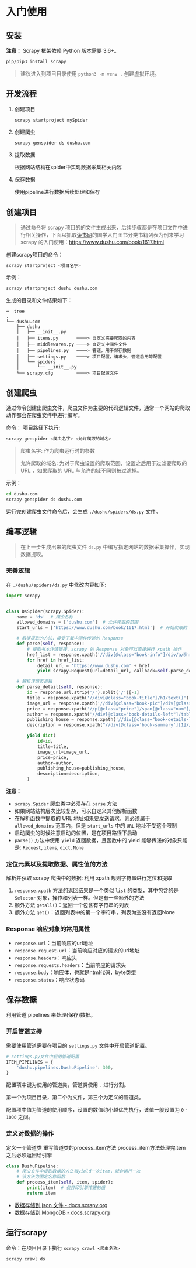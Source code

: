 # 入门使用

## 安装

**注意：** Scrapy 框架依赖 Python 版本需要 3.6+。

```bash
pip/pip3 install scrapy
```

> 建议进入到项目目录使用 `python3 -m venv .` 创建虚拟环境。

## 开发流程

1. 创建项目

   `scrapy startproject mySpider`

2. 创建爬虫

   `scrapy genspider ds dushu.com`

3. 提取数据

   根据网站结构在spider中实现数据采集相关内容

4. 保存数据

   使用pipeline进行数据后续处理和保存

## 创建项目

> 通过命令将 scrapy 项目的的文件生成出来，后续步骤都是在项目文件中进行相关操作，下面以抓取[读书网](https://www.dushu.com)的国学入门图书分类书籍列表为例来学习 scrapy
> 的入门使用：https://www.dushu.com/book/1617.html

创建scrapy项目的命令：

```bash
scrapy startproject <项目名字>
```

示例：

```bash
scrapy startproject dushu dushu.com
```

生成的目录和文件结果如下：

```text
➜  tree
.
└── dushu.com
    ├── dushu
    │   ├── __init__.py
    │   ├── items.py       ────> 自定义需要爬取的内容
    │   ├── middlewares.py ────> 自定义中间件文件
    │   ├── pipelines.py   ────> 管道，用于保存数据
    │   ├── settings.py    ────> 项目配置，请求头，管道启用等配置
    │   └── spiders
    │       └── __init__.py
    └── scrapy.cfg         ────> 项目配置文件
```

## 创建爬虫

通过命令创建出爬虫文件，爬虫文件为主要的代码逻辑文件，通常一个网站的爬取动作都会在爬虫文件中进行编写。

命令：
项目路径下执行:

```bash
scrapy genspider <爬虫名字> <允许爬取的域名>
```

> 爬虫名字: 作为爬虫运行时的参数
>
> 允许爬取的域名: 为对于爬虫设置的爬取范围，设置之后用于过滤要爬取的 URL ，如果爬取的 URL 与允许的域不同则被过滤掉。

示例：

```bash
cd dushu.com
scrapy genspider ds dushu.com
```

运行完创建爬虫文件命令后，会生成 `./dushu/spiders/ds.py` 文件。

## 编写逻辑

> 在上一步生成出来的爬虫文件 `ds.py` 中编写指定网站的数据采集操作，实现数据提取。

### 完善逻辑

在 `./dushu/spiders/ds.py` 中修改内容如下:

```python
import scrapy


class DsSpider(scrapy.Spider):
    name = 'ds'  # 爬虫名称
    allowed_domains = ['dushu.com']  # 允许爬取的范围
    start_urls = ['https://www.dushu.com/book/1617.html']  # 开始爬取的 URL 地址

    # 数据提取的方法，接受下载中间件传递的 Response
    def parse(self, response):
        # 提取书本详情链接，scrapy 的 Response 对象可以直接进行 xpath 操作
        href_list = response.xpath('//div[@class="book-info"]/div/a/@href').getall()
        for href in href_list:
            detail_url = 'https://www.dushu.com' + href
            yield scrapy.Request(url=detail_url, callback=self.parse_detail)

    # 解析详情页逻辑
    def parse_detail(self, response):
        id = response.url.strip('/').split('/')[-1]
        title = response.xpath('//div[@class="book-title"]/h1/text()').get()
        image_url = response.xpath('//div[@class="book-pic"]/div[@class="pic"]/img/@src').get()
        price = response.xpath('//p[@class="price"]/span[@class="num"]/text()').get('0')
        author = response.xpath('//div[@class="book-details-left"]/table/tbody/tr[1]/td[2]/text()').get('')
        publishing_house = response.xpath('//div[@class="book-details-left"]/table/tbody/tr[2]/td[2]/text()').get()
        description = response.xpath("//div[@class='book-summary'][1]//div[@class='text txtsummary']/text()").get('')

        yield dict(
            id=id,
            title=title,
            image_url=image_url,
            price=price,
            author=author,
            publishing_house=publishing_house,
            description=description,
        )
```

**注意：**

- `scrapy.Spider` 爬虫类中必须存在 `parse` 方法
- 如果网站结构层次比较复杂，可以自定义其他解析函数
- 在解析函数中提取的 URL 地址如果要发送请求，则必须属于 `allowed_domains` 范围内，但是 `start_urls` 中的 `URL` 地址不受这个限制
- 启动爬虫的时候注意启动的位置，是在项目路径下启动
- `parse()` 方法中使用 `yield` 返回数据，且函数中的 yield 能够传递的对象只能是: `Request`, `items`, `dict`, `None`

### 定位元素以及提取数据、属性值的方法

解析并获取 scrapy 爬虫中的数据: 利用 xpath 规则字符串进行定位和提取

1. `response.xpath` 方法的返回结果是一个类似 `list` 的类型，其中包含的是 `Selector` 对象，操作和列表一样。但是有一些额外的方法
2. 额外方法 `getall()`：返回一个包含有字符串的列表
3. 额外方法 `get()`：返回列表中的第一个字符串，列表为空没有返回None

### Response 响应对象的常用属性

- `response.url`：当前响应的url地址
- `response.request.url`：当前响应对应的请求的url地址
- `response.headers`：响应头
- `response.requests.headers`：当前响应的请求头
- `response.body`：响应体，也就是html代码，byte类型
- `response.status`：响应状态码

## 保存数据

利用管道 pipelines 来处理(保存)数据。

### 开启管道支持

需要使用管道需要在项目的 `settings.py` 文件中开启管道配置。

```python
# settings.py文件中启用管道配置
ITEM_PIPELINES = {
    'dushu.pipelines.DushuPipeline': 300,
}
```

配置项中键为使用的管道类，管道类使用 `.` 进行分割。

第一个为项目目录，第二个为文件，第三个为定义的管道类。

配置项中值为管道的使用顺序，设置的数值约小越优先执行，该值一般设置为 `0` - `1000` 之间。

### 定义对数据的操作

定义一个管道类
重写管道类的process_item方法
process_item方法处理完item之后必须返回给引擎

```python
class DushuPipeline:
    # 爬虫文件中提取数据的方法每yield一次item，就会运行一次
    # 该方法为固定名称函数
    def process_item(self, item, spider):
        print(item)  # 仅打印引擎传递的值
        return item
```

- [数据存储到 json 文件 - docs.scrapy.org](https://docs.scrapy.org/en/latest/topics/item-pipeline.html#write-items-to-a-json-file)
- [数据存储到 MongoDB - docs.scrapy.org](https://docs.scrapy.org/en/latest/topics/item-pipeline.html#write-items-to-mongodb)

## 运行scrapy

命令：在项目目录下执行 `scrapy crawl <爬虫名称>`

```bash
scrapy crawl ds
```